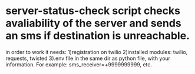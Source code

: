 # server-status-check script checks avaliability of the server and sends an sms if destination is unreachable.
in order to work it needs:
1)registration on twilio
2)installed modules: twilio, requests, twisted
3).env file in the same dir as python file, with your information. For example: sms_receiver=+9999999999, etc.
